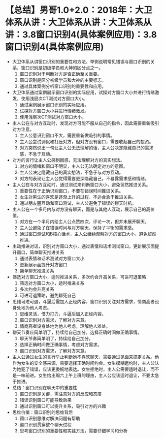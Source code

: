 # 【总结】男哥1.0+2.0：2018年：大卫体系从讲：大卫体系从讲：大卫体系从讲：3.8窗口识别4(具体案例应用)：3.8窗口识别4(具体案例应用)

-   大卫体系从讲窗口识别的重要性和方法，举例说明常见错误与窗口识别的关系，窗口识别是初级学员和大神的区分点之一。
    1.  窗口识别对于判断对方是否正确至关重要。
    2.  窗口识别是区分初级学员和大神的主要标志。
    3.  通过具体案例分析窗口识别的重要性和应用。
-   大卫体系通过案例展示窗口识别的实际应用，试探对方窗口大小并进行情绪激发，使用浅层次CT测试对方窗口大小。
    1.  通过案例展示窗口识别的实际应用。
    2.  试探对方窗口大小并进行情绪激发。
    3.  使用浅层次CT测试对方窗口大小。
-   主人公在与对方互动时，发现对方可能不服从自己的指令，因此需要重新吸引对方注意。
    1.  主人公意识到窗口不大，需要重新做吸引的事情。
    2.  主人公尝试调侃和打压对方，但对方没有窗口，需要收起自己的投资。
    3.  对方突然说出一句让主人公无法理解的话，主人公决定隐藏自己的需求感，不急于互动。
-   对方的言行让主人公感到困惑，无法理解对方的真实想法。
    1.  对方的情绪和窗口不明显，主人公无法确定对方的意图。
    2.  主人公决定隐藏自己的真实想法，不急于与对方互动。
    3.  对方的表现让主人公觉得需要更深隐藏自己，不暴露需求感和情绪。
-   主人公在与对方互动时，通过测试来判断窗口大小，避免贸然推进关系。
    1.  重要性在于正确识别窗口，不要在错误时间推进关系。
    2.  女生对男生的喜欢是逐渐上升的过程，不适合急于推进关系。
    3.  通过朋友圈互动和窗口测试，主人公避免了错误的聊天时机。
-   主人公在一个多月内与对方没有聊天，而是与其他人互动，展示自己的高价值。
    1.  对方在一个半月内给主人公点赞四次，评论一次，但并未展开聊天。
    2.  主人公避免了在错误时间与对方聊天，保持了平衡的需求感。
    3.  通过窗口测试和B核心话术，主人公继续观察对方的窗口大小，避免贸然推进。
-   主动推进对话，识别对方窗口大小，通过表情和话术测试窗口，更新展示面提升窗口，简单聊天推进关系
    1.  通过表情和话术测试对方窗口大小
    2.  更新展示面提升对方窗口
    3.  简单聊天推进关系
-   筛选对方窗口大小，适时推进关系，多次约会升高关系，可进可退策略
    1.  筛选对方窗口大小，适时推进关系
    2.  多次约会升高关系
    3.  可进可退策略，避免聊死自己
-   思维可进可退，斗逼后需加入正经内容，窗口识别关注对方需求，情商高者设身处地为他人考虑。
    1.  思维灵活，借力打力，斗逼后加入正经内容。
    2.  窗口识别对方需求，了解对方来意。
    3.  情商高者设身处地为他人考虑，理解他人难处。
-   聊天节奏应简单明了，持续给自己加分，选择正确时间做正确事情。
    1.  聊天节奏简单明了，持续给自己加分。
    2.  选择正确时间做正确事情，考虑对方需求。
    3.  窗口识别对方需求，了解对方来意。
-   主人公通过女生的言行举止判断她不喜欢聊天，需要通过见面来搞定关系。他作为女生的安全感来源，需要选择正确时间约会。女生模糊邀约时，主人公认为她犯了错误，应该更委婉地表达。女生拒绝时，主人公需要适时退让，而不是一味前进。女生给出周六上午上班的理由，主人公应该适时退让，不要太急于推进。
-   总结：窗口识别在聊天中的重要性
    1.  窗口识别是关键，需注意对方的反应和态度
    2.  错误识别窗口可能导致后果
    3.  通过识别窗口可以提升关系，吸引对方的兴趣
-   思维价值：窗口识别的思维背后
    1.  窗口识别思维对解决问题有帮助
    2.  窗口识别贯穿整个聊天过程
    3.  思考窗口识别的重要性和实践方法，需要仔细学习和分析